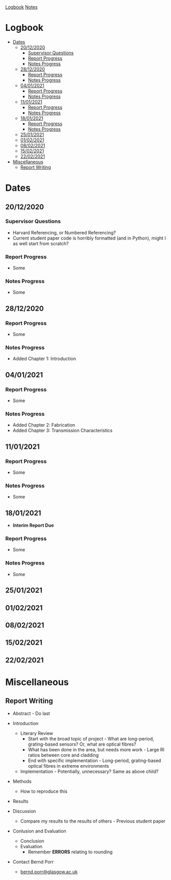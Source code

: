 <link rel="stylesheet" href="index.css">
<nav>
  <a href="/Long-Period-Fibre-Gratings/logbook.html">Logbook</a>
  <a href="/Long-Period-Fibre-Gratings/1-notes.html">Notes</a>
</nav>

# Logbook <!-- omit in toc -->

- [Dates](#dates)
  - [20/12/2020](#20122020)
    - [Supervisor Questions](#supervisor-questions)
    - [Report Progress](#report-progress)
    - [Notes Progress](#notes-progress)
  - [28/12/2020](#28122020)
    - [Report Progress](#report-progress-1)
    - [Notes Progress](#notes-progress-1)
  - [04/01/2021](#04012021)
    - [Report Progress](#report-progress-2)
    - [Notes Progress](#notes-progress-2)
  - [11/01/2021](#11012021)
    - [Report Progress](#report-progress-3)
    - [Notes Progress](#notes-progress-3)
  - [18/01/2021](#18012021)
    - [Report Progress](#report-progress-4)
    - [Notes Progress](#notes-progress-4)
  - [25/01/2021](#25012021)
  - [01/02/2021](#01022021)
  - [08/02/2021](#08022021)
  - [15/02/2021](#15022021)
  - [22/02/2021](#22022021)
- [Miscellaneous](#miscellaneous)
  - [Report Writing](#report-writing)

# Dates

## 20/12/2020

### Supervisor Questions

- Harvard Referencing, or Numbered Referencing?
- Current student paper code is horribly formatted (and in Python), might I as well start from scratch?

### Report Progress

- Some

### Notes Progress

- Some

## 28/12/2020

### Report Progress

- Some

### Notes Progress

- Added Chapter 1: Introduction

## 04/01/2021

### Report Progress

- Some

### Notes Progress

- Added Chapter 2: Fabrication
- Added Chapter 3: Transmission Characteristics

## 11/01/2021

### Report Progress

- Some

### Notes Progress

- Some

## 18/01/2021

- **Interim Report Due**

### Report Progress

- Some

### Notes Progress

- Some

## 25/01/2021

## 01/02/2021

## 08/02/2021

## 15/02/2021

## 22/02/2021

# Miscellaneous

## Report Writing

- Abstract - Do last
- Introduction
  - Literary Review
    - Start with the broad topic of project - What are long-period, grating-based sensors? Or, what are optical fibres?
    - What has been done in the area, but needs more work - Large RI ratios between core and cladding
    - End with specific implementation - Long-period, grating-based optical fibres in extreme environments
  - Implementation - Potentially, unnecessary? Same as above child?
- Methods
  - How to reproduce this
- Results
- Discussion
  - Compare my results to the results of others - Previous student paper
- Conlusion and Evaluation

  - Conclusion
  - Evaluation
    - Remember **ERRORS** relating to rounding

- Contact Bernd Porr
  - bernd.porr@glasgow.ac.uk
